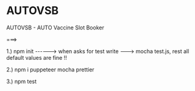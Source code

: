 # AUTOVSB
AUTOVSB - AUTO Vaccine Slot Booker

===>

1.) npm init
------> when asks for test write ---> mocha test.js, rest all default values are fine !!

2.) npm i puppeteer mocha prettier



3.) npm test
